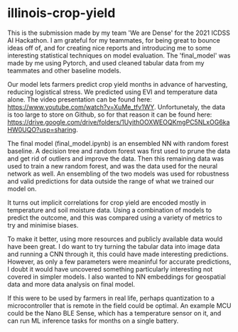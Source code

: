 # illinois-crop-yield

This is the submission made by my team 'We are Dense' for the 2021 ICDSS AI Hackathon. I am grateful for my teammates, for being great to bounce ideas off of, and for creating nice reports and introducing me to some interesting statistical techniques on model evaluation. The 'final_model' was made by me using Pytorch, and used cleaned tabular data from my teammates and other baseline models.

Our model lets farmers predict crop yield months in advance of harvesting, reducing logistical stress. We predicted using EVI and temperature data alone.
The video presentation can be found here: https://www.youtube.com/watch?v=XuMe_tfv1WY. Unfortunetaly, the data is too large to store on Github, so for that reason it can be found here: https://drive.google.com/drive/folders/1UyithOOXWEOQKmgPC5NLxOG6kaHW0UQO?usp=sharing.

The final model (final_model.ipynb) is an ensembled NN with random forest baseline. A decision tree and random forest was first used to prune the data and get rid of outliers and improve the data. Then this remaining data was used to train a new random forest, and was the data used for the neural network as well. An ensembling of the two models was used for robustness and valid predictions for data outside the range of what we trained our model on.

It turns out implicit correlations for crop yield are encoded mostly in temperature and soil moisture data. Using a combination of models to predict the outcome, and this was compared using a variety of metrics to try and minimise biases.

To make it better, using more resources and publicly available data would have been great. I do want to try turning the tabular data into image data and running a CNN through it, this could have made interesting predictions. However, as only a few parameters were meaninful for accurate predictions, I doubt it would have uncovered something particularly interesting not covered in simpler models. I also wanted to NN embeddings for geospatial data and more data analysis on final model.

If this were to be used by farmers in real life, perhaps quantization to a microcontroller that is remote in the field could be optimal. An example MCU could be the Nano BLE Sense, which has a temperature sensor on it, and can run ML inference tasks for months on a single battery.

